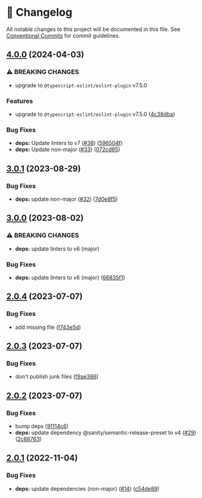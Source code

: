 <!-- markdownlint-disable --><!-- textlint-disable -->

# 📓 Changelog

All notable changes to this project will be documented in this file. See
[Conventional Commits](https://conventionalcommits.org) for commit guidelines.

## [4.0.0](https://github.com/sanity-io/eslint-config-studio/compare/v3.0.1...v4.0.0) (2024-04-03)

### ⚠ BREAKING CHANGES

- upgrade to `@typescript-eslint/eslint-plugin` v7.5.0

### Features

- upgrade to `@typescript-eslint/eslint-plugin` v7.5.0 ([4c38dba](https://github.com/sanity-io/eslint-config-studio/commit/4c38dbaa5dd93126308256e5f0a08ab63938dce1))

### Bug Fixes

- **deps:** Update linters to v7 ([#38](https://github.com/sanity-io/eslint-config-studio/issues/38)) ([596504f](https://github.com/sanity-io/eslint-config-studio/commit/596504f2940f2fc944879786c1ae8443901b12b7))
- **deps:** Update non-major ([#33](https://github.com/sanity-io/eslint-config-studio/issues/33)) ([072cd85](https://github.com/sanity-io/eslint-config-studio/commit/072cd859b85ff17bdf988aeced07bd61b97053aa))

## [3.0.1](https://github.com/sanity-io/eslint-config-studio/compare/v3.0.0...v3.0.1) (2023-08-29)

### Bug Fixes

- **deps:** update non-major ([#32](https://github.com/sanity-io/eslint-config-studio/issues/32)) ([7d0e8f5](https://github.com/sanity-io/eslint-config-studio/commit/7d0e8f569c9074f67299604bd9e5f0c6ec8c0294))

## [3.0.0](https://github.com/sanity-io/eslint-config-studio/compare/v2.0.4...v3.0.0) (2023-08-02)

### ⚠ BREAKING CHANGES

- **deps:** update linters to v6 (major)

### Bug Fixes

- **deps:** update linters to v6 (major) ([66835f1](https://github.com/sanity-io/eslint-config-studio/commit/66835f1ed97e0056b389be380d6848dd4122cbee))

## [2.0.4](https://github.com/sanity-io/eslint-config-studio/compare/v2.0.3...v2.0.4) (2023-07-07)

### Bug Fixes

- add missing file ([f743e5d](https://github.com/sanity-io/eslint-config-studio/commit/f743e5df708e64ed223edd04490943b7870396e1))

## [2.0.3](https://github.com/sanity-io/eslint-config-studio/compare/v2.0.2...v2.0.3) (2023-07-07)

### Bug Fixes

- don't publish junk files ([f9ae386](https://github.com/sanity-io/eslint-config-studio/commit/f9ae386729ca36b865a703c7c8acc008057638be))

## [2.0.2](https://github.com/sanity-io/eslint-config-studio/compare/v2.0.1...v2.0.2) (2023-07-07)

### Bug Fixes

- bump deps ([91114c6](https://github.com/sanity-io/eslint-config-studio/commit/91114c6d69d721c7da3426f45c21cb3fe304018c))
- **deps:** update dependency @sanity/semantic-release-preset to v4 ([#29](https://github.com/sanity-io/eslint-config-studio/issues/29)) ([2c88763](https://github.com/sanity-io/eslint-config-studio/commit/2c887631e77f878aee100ccdb2bdf707d1c8b388))

## [2.0.1](https://github.com/sanity-io/eslint-config-studio/compare/v2.0.0...v2.0.1) (2022-11-04)

### Bug Fixes

- **deps:** update dependencies (non-major) ([#14](https://github.com/sanity-io/eslint-config-studio/issues/14)) ([c54de89](https://github.com/sanity-io/eslint-config-studio/commit/c54de89e821a77e07af37de038c82dda47716ae6))
